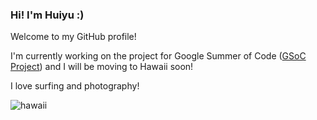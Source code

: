 ### Hi! I'm Huiyu :)

Welcome to my GitHub profile! 

I'm currently working on the project for Google Summer of Code ([GSoC Project](https://huiyuxie.github.io/)) and I will be moving to Hawaii soon!

I love surfing and photography!

![hawaii](./Hawaii.jpg)



<!--
**huiyuxie/huiyuxie** is a ✨ _special_ ✨ repository because its `README.md` (this file) appears on your GitHub profile.

Here are some ideas to get you started:

- 🔭 I’m currently working on ...
- 🌱 I’m currently learning ...
- 👯 I’m looking to collaborate on ...
- 🤔 I’m looking for help with ...
- 💬 Ask me about ...
- 📫 How to reach me: ...
- 😄 Pronouns: ...
- ⚡ Fun fact: ...
-->
